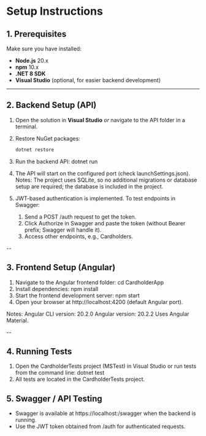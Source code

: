 # Setup Instructions

## 1. Prerequisites
Make sure you have installed:  
- **Node.js** 20.x  
- **npm** 10.x  
- **.NET 8 SDK**  
- **Visual Studio** (optional, for easier backend development)  

---

## 2. Backend Setup (API)
1. Open the solution in **Visual Studio** *or* navigate to the API folder in a terminal.  
2. Restore NuGet packages:  
   ```bash
   dotnet restore
3. Run the backend API:
    dotnet run
4. The API will start on the configured port (check launchSettings.json).
Notes: The project uses SQLite, so no additional migrations or database setup are required; the database is included in the project.

4. JWT-based authentication is implemented. To test endpoints in Swagger:
    1. Send a POST /auth request to get the token.
    2. Click Authorize in Swagger and paste the token (without Bearer prefix; Swagger will handle it).
    3. Access other endpoints, e.g., Cardholders.

--

## 3. Frontend Setup (Angular)
1. Navigate to the Angular frontend folder:
    cd CardholderApp
2. Install dependencies:
    npm install
3. Start the frontend development server:
    npm start
4. Open your browser at http://localhost:4200 (default Angular port).

Notes:
    Angular CLI version: 20.2.0
    Angular version: 20.2.2
    Uses Angular Material.

--

## 4. Running Tests
1. Open the CardholderTests project (MSTest) in Visual Studio or run tests from the command line:
    dotnet test
2. All tests are located in the CardholderTests project.

## 5. Swagger / API Testing
- Swagger is available at https://localhost:<port>/swagger when the backend is running.
- Use the JWT token obtained from /auth for authenticated requests.